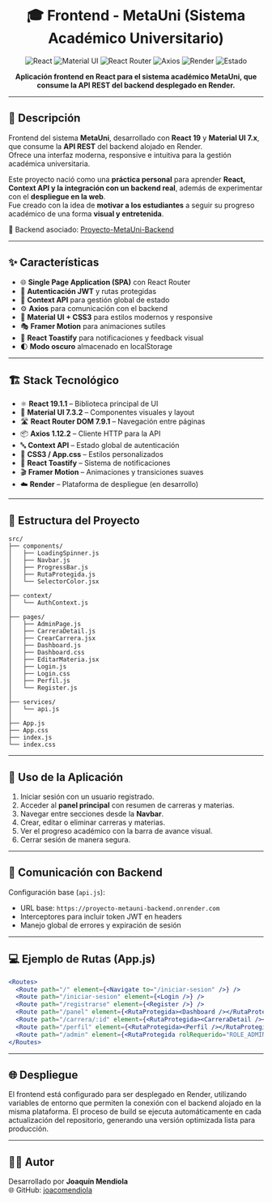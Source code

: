 <div align="center">

# 🎓 Frontend - MetaUni (Sistema Académico Universitario)

![React](https://img.shields.io/badge/React-19-blue)
![Material UI](https://img.shields.io/badge/Material_UI-7.x-007FFF)
![React Router](https://img.shields.io/badge/React_Router-7.9.1-orange)
![Axios](https://img.shields.io/badge/Axios-HTTP-blueviolet)
![Render](https://img.shields.io/badge/Deploy-Render-purple)
![Estado](https://img.shields.io/badge/Estado-En%20Desarrollo-yellow)

**Aplicación frontend en React para el sistema académico MetaUni, que consume la API REST del backend desplegado en Render.**

</div>

---

## 📖 Descripción

Frontend del sistema **MetaUni**, desarrollado con **React 19** y **Material UI 7.x**, que consume la **API REST** del backend alojado en Render.  
Ofrece una interfaz moderna, responsive e intuitiva para la gestión académica universitaria.  

Este proyecto nació como una **práctica personal** para aprender **React, Context API y la integración con un backend real**, además de experimentar con el **despliegue en la web**.  
Fue creado con la idea de **motivar a los estudiantes** a seguir su progreso académico de una forma **visual y entretenida**.

🔗 Backend asociado: [Proyecto-MetaUni-Backend](https://github.com/joacomendiola/Proyecto-MetaUni-Backend)

---

## ✨ Características

- 🌐 **Single Page Application (SPA)** con React Router  
- 🔐 **Autenticación JWT** y rutas protegidas  
- 🧠 **Context API** para gestión global de estado  
- ⚙️ **Axios** para comunicación con el backend  
- 💅 **Material UI + CSS3** para estilos modernos y responsive  
- 🎭 **Framer Motion** para animaciones sutiles  
- 🔔 **React Toastify** para notificaciones y feedback visual  
- 🌓 **Modo oscuro** almacenado en localStorage  

---

## 🏗️ Stack Tecnológico

- ⚛️ **React 19.1.1** – Biblioteca principal de UI  
- 🧩 **Material UI 7.3.2** – Componentes visuales y layout  
- 🛣️ **React Router DOM 7.9.1** – Navegación entre páginas  
- 📦 **Axios 1.12.2** – Cliente HTTP para la API  
- 🔤 **Context API** – Estado global de autenticación  
- 🎨 **CSS3 / App.css** – Estilos personalizados  
- 💬 **React Toastify** – Sistema de notificaciones  
- 🎬 **Framer Motion** – Animaciones y transiciones suaves  
- ☁️ **Render** – Plataforma de despliegue (en desarrollo)  

---

## 📂 Estructura del Proyecto

```text
src/
├── components/
│   ├── LoadingSpinner.js
│   ├── Navbar.js
│   ├── ProgressBar.js
│   ├── RutaProtegida.js
│   └── SelectorColor.jsx
│
├── context/
│   └── AuthContext.js
│
├── pages/
│   ├── AdminPage.js
│   ├── CarreraDetail.js
│   ├── CrearCarrera.jsx
│   ├── Dashboard.js
│   ├── Dashboard.css
│   ├── EditarMateria.jsx
│   ├── Login.js
│   ├── Login.css
│   ├── Perfil.js
│   └── Register.js
│
├── services/
│   └── api.js
│
├── App.js
├── App.css
├── index.js
└── index.css
```

---

## 🧠 Uso de la Aplicación

1. Iniciar sesión con un usuario registrado.  
2. Acceder al **panel principal** con resumen de carreras y materias.  
3. Navegar entre secciones desde la **Navbar**.  
4. Crear, editar o eliminar carreras y materias.  
5. Ver el progreso académico con la barra de avance visual.  
6. Cerrar sesión de manera segura.  

---

## 🔗 Comunicación con Backend

Configuración base (`api.js`):  
- URL base: `https://proyecto-metauni-backend.onrender.com`  
- Interceptores para incluir token JWT en headers  
- Manejo global de errores y expiración de sesión  

---

## 💻 Ejemplo de Rutas (App.js)

```jsx
<Routes>
  <Route path="/" element={<Navigate to="/iniciar-sesion" />} />
  <Route path="/iniciar-sesion" element={<Login />} />
  <Route path="/registrarse" element={<Register />} />
  <Route path="/panel" element={<RutaProtegida><Dashboard /></RutaProtegida>} />
  <Route path="/carrera/:id" element={<RutaProtegida><CarreraDetail /></RutaProtegida>} />
  <Route path="/perfil" element={<RutaProtegida><Perfil /></RutaProtegida>} />
  <Route path="/admin" element={<RutaProtegida rolRequerido="ROLE_ADMIN"><AdminPage /></RutaProtegida>} />
</Routes>
```

---

## 🌐 Despliegue

El frontend está configurado para ser desplegado en Render, utilizando variables de entorno que permiten la conexión con el backend alojado en la misma plataforma.
El proceso de build se ejecuta automáticamente en cada actualización del repositorio, generando una versión optimizada lista para producción.

---

## 👨‍💻 Autor

Desarrollado por **Joaquín Mendiola**  
🌐 GitHub: [joacomendiola](https://github.com/joacomendiola)  


